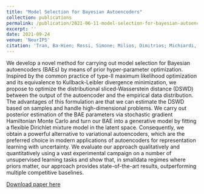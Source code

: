 ```yaml
---
title: "Model Selection for Bayesian Autoencoders"
collection: publications
permalink: /publication/2021-06-11-model-selection-for-bayesian-autoencoders
excerpt: ''
date: 2021-09-24
venue: 'NeurIPS'
citation: 'Tran, Ba-Hien; Rossi, Simone; Milios, Dimitrios; Michiardi, Pietro; V. Bonilla, Edwin; Filippone, Maurizio. Model Selection for Bayesian Autoencoders. In <i>Advances in Neural Information Processing Systems</i>, volume 34, 2021.'
---
```

We develop a novel method for carrying out model selection for Bayesian autoencoders (BAEs) by means of prior hyper-parameter optimization. Inspired by the common practice of type-II maximum likelihood optimization and its equivalence to Kullback-Leibler divergence minimization, we propose to optimize the distributional sliced-Wasserstein distance (DSWD) between the output of the autoencoder and the empirical data distribution. The advantages of this formulation are that we can estimate the DSWD based on samples and handle high-dimensional problems. We carry out posterior estimation of the BAE parameters via stochastic gradient Hamiltonian Monte Carlo and turn our BAE into a generative model by fitting a flexible Dirichlet mixture model in the latent space. Consequently, we obtain a powerful alternative to variational autoencoders, which are the preferred choice in modern applications of autoencoders for representation learning with uncertainty. We evaluate our approach qualitatively and quantitatively using a vast experimental campaign on a number of unsupervised learning tasks and show that, in smalldata regimes where priors matter, our approach provides state-of-the-art results, outperforming multiple competitive baselines.

[Download paper here](https://papers.nips.cc/paper/2021/hash/a41db61e2728ef963614a8c8755b9b9a-Abstract.html)

<!-- Recommended citation: Tran, Ba-Hien et al. (2021). "Functional Priors for bayesian neural networks through wasserstein distance minimization to Gaussian processes." <i>ArXiv</i>. 1(1). -->